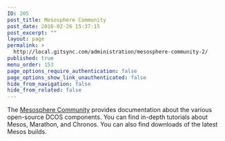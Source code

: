 ```yaml
---
ID: 205
post_title: Mesosphere Community
post_date: 2016-02-26 15:37:15
post_excerpt: ""
layout: page
permalink: >
  http://local.gitsync.com/administration/mesosphere-community-2/
published: true
menu_order: 153
page_options_require_authentication: false
page_options_show_link_unauthenticated: false
hide_from_navigation: false
hide_from_related: false
---
```

The <a href="http://open.mesosphere.com/" target="_blank">Mesosphere Community</a> provides documentation about the various open-source DCOS components. You can find in-depth tutorials about Mesos, Marathon, and Chronos. You can also find downloads of the latest Mesos builds.